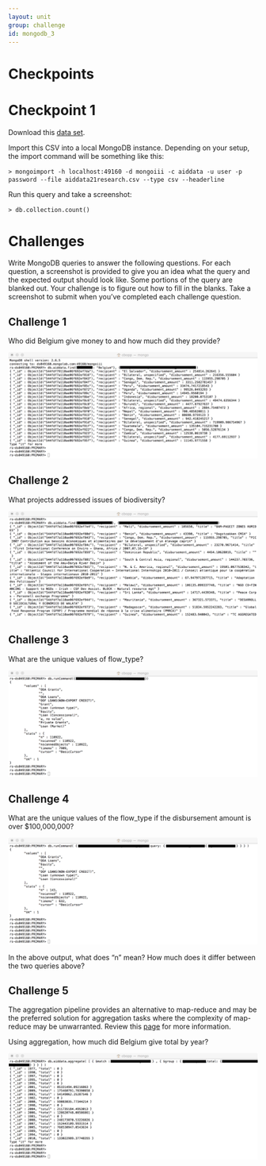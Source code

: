 ```yaml
---
layout: unit
group: challenge
id: mongodb_3
---
```


# Checkpoints

# Checkpoint 1

Download this [data set](https://data.itpir.wm.edu/aiddatascratch/aiddata/researchrelease/aiddata2_1_since_1996_csv.zip).

Import this CSV into a local MongoDB instance. Depending on your setup, the import command will be something like this:

	> mongoimport -h localhost:49160 -d mongoiii -c aiddata -u user -p password --file aiddata21research.csv --type csv --headerline

Run this query and take a screenshot:

	> db.collection.count()

# Challenges

Write MongoDB queries to answer the following questions. For each question, a screenshot is provided to give you an idea what the query and the expected output should look like. Some portions of the query are blanked out. Your challenge is to figure out how to fill in the blanks. Take a screenshot to submit when you’ve completed each challenge question.

## Challenge 1

Who did Belgium give money to and how much did they provide?

![1](1.png)

## Challenge 2

What projects addressed issues of biodiversity?

![2](2.png)

## Challenge 3

What are the unique values of flow_type?

![3](3.png)

## Challenge 4

What are the unique values of the flow_type if the disbursement amount is over $100,000,000? 

![4](4.png)

In the above output, what does “n” mean? How much does it differ between the two queries above?

## Challenge 5

The aggregation pipeline provides an alternative to map-reduce and may be the preferred solution for aggregation tasks where the complexity of map-reduce may be unwarranted. Review this [page](http://docs.mongodb.org/manual/core/aggregation-pipeline/) for more information.

Using aggregation, how much did Belgium give total by year?

![5](5.png)


